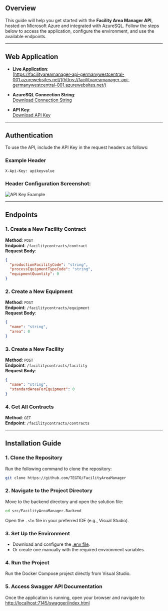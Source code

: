 ## Overview

This guide will help you get started with the **Facility Area Manager API**, hosted on Microsoft Azure and integrated with AzureSQL. Follow the steps below to access the application, configure the environment, and use the available endpoints.

---

## Web Application

- **Live Application**:  
  [https://facilityareamanager-api-germanywestcentral-001.azurewebsites.net/](https://facilityareamanager-api-germanywestcentral-001.azurewebsites.net/)  

- **AzureSQL Connection String**:  
  [Download Connection String](https://drive.google.com/file/d/1r57VSL2mzH42tOpJYASOBOvCJ8hpmmVU/view?usp=sharing)  

- **API Key**:  
  [Download API Key](https://drive.google.com/file/d/10aht7N6CQiIEtFpLwkZ4uV_zYvCiB3Nd/view?usp=sharing)  

---

## Authentication

To use the API, include the API Key in the request headers as follows:

### Example Header
```http
X-Api-Key: apikeyvalue
```

### Header Configuration Screenshot:
![API Key Example](https://github.com/user-attachments/assets/6e5348ae-cf97-4a15-abd3-24ddadd5d690)

---

## Endpoints

### 1. **Create a New Facility Contract**
   **Method**: `POST`  
   **Endpoint**: `/facilitycontracts/contract`  
   **Request Body**:
   ```json
   {
     "productionFacilityCode": "string",
     "processEquipmentTypeCode": "string",
     "equipmentQuantity": 0
   }
   ```

### 2. **Create a New Equipment**
   **Method**: `POST`  
   **Endpoint**: `/facilitycontracts/equipment`  
   **Request Body**:
   ```json
   {
     "name": "string",
     "area": 0
   }
   ```

### 3. **Create a New Facility**
   **Method**: `POST`  
   **Endpoint**: `/facilitycontracts/facility`  
   **Request Body**:
   ```json
   {
     "name": "string",
     "standardAreaForEquipment": 0
   }
   ```

### 4. **Get All Contracts**
   **Method**: `GET`  
   **Endpoint**: `/facilitycontracts/contracts`

---

## Installation Guide

### 1. **Clone the Repository**
   Run the following command to clone the repository:
   ```bash
   git clone https://github.com/TEGTO/FacilityAreaManager
   ```

### 2. **Navigate to the Project Directory**
   Move to the backend directory and open the solution file:
   ```bash
   cd src/FacilityAreaManager.Backend
   ```
   Open the `.sln` file in your preferred IDE (e.g., Visual Studio).

### 3. **Set Up the Environment**
   - Download and configure the [.env file](https://drive.google.com/file/d/1_eXYU8U9qy5o5wG4yw5ymWkk1oFrhU_0/view?usp=sharing).  
   - Or create one manually with the required environment variables.

### 4. **Run the Project**
   Run the Docker Compose project directly from Visual Studio.

### 5. **Access Swagger API Documentation**
   Once the application is running, open your browser and navigate to:  
   [http://localhost:7145/swagger/index.html](http://localhost:7145/swagger/index.html)
